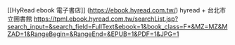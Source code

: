 [[HyRead ebook 電子書店]]
(https://ebook.hyread.com.tw/)
hyread + 台北市立圖書館
https://tpml.ebook.hyread.com.tw/searchList.jsp?search_input=&search_field=FullText&ebook=1&book_class=F*&MZ=MZ&MZAD=1&RangeBegin=&RangeEnd=&EPUB=1&PDF=1&JPG=1
